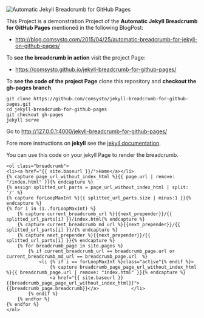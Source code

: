![Automatic Jekyll Breadcrumb for GitHub Pages](https://comsysto.github.io/jekyll-breadcrumb-for-github-pages/img/breadcrumb-banner.png)

This Project is a demonstration Project of the **Automatic Jekyll Breadcrumb for GitHub Pages** mentioned in the following BlogPost:
  - http://blog.comsysto.com/2015/04/25/automatic-breadcrumb-for-jekyll-on-github-pages/

To **see the breadcrumb in action** visit the project Page:
  - https://comsysto.github.io/jekyll-breadcrumb-for-github-pages/

To **see the code of the project Page** clone this repository and **checkout the gh-pages branch**.

```
git clone https://github.com/comsysto/jekyll-breadcrumb-for-github-pages.git
cd jekyll-breadcrumb-for-github-pages
git checkout gh-pages
jekyll serve
```
Go to http://127.0.0.1:4000/jekyll-breadcrumb-for-github-pages/

Fore more instructions on **jekyll** see the [jekyll documentation](http://jekyllrb.com/).

You can use this code on your jekyll Page to render the breadcrumb.

```
<ol class="breadcrumb">
<li><a href="{{ site.baseurl }}/">Home</a></li>
{% capture page_url_without_index_html %}{{ page.url | remove: "/index.html" }}{% endcapture %}
{% assign splitted_url_parts = page_url_without_index_html | split: '/' %}
{% capture forLoopMaxInt %}{{ splitted_url_parts.size | minus:1 }}{% endcapture %}
{% for i in (1..forLoopMaxInt) %}
    {% capture current_breadcrumb_url %}{{next_prepender}}/{{ splitted_url_parts[i] }}/index.html{% endcapture %}
    {% capture current_breadcrumb_md_url %}{{next_prepender}}/{{ splitted_url_parts[i] }}/{% endcapture %}
    {% capture next_prepender %}{{next_prepender}}/{{ splitted_url_parts[i] }}{% endcapture %}
    {% for breadcrumb_page in site.pages %}
        {% if current_breadcrumb_url == breadcrumb_page.url or current_breadcrumb_md_url == breadcrumb_page.url  %}
            <li {% if i == forLoopMaxInt %}class="active"{% endif %}>
                {% capture breadcrumb_page_page_url_without_index_html %}{{ breadcrumb_page.url | remove: "index.html" }}{% endcapture %}
                <a href="{{ site.baseurl }}{{breadcrumb_page_page_url_without_index_html}}">{{breadcrumb_page.breadcrumb}}</a>            </li>
        {% endif %}
    {% endfor %}
{% endfor %}
</ol>
```
